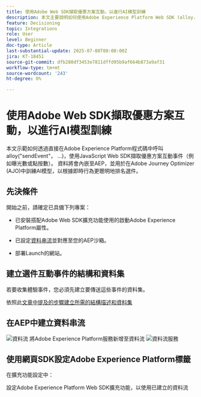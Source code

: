 ```yaml
---
title: 使用Adobe Web SDK擷取優惠方案互動，以進行AI模型訓練
description: 本文主要說明如何使用Adobe Experience Platform Web SDK (alloy.js)擷取使用者互動資料，例如選件曝光次數和點按次數。 此資料可當作在Adobe Journey Optimizer (AJO)中訓練AI模型的基礎，以便根據使用者行為和內容訊號來智慧地排名選件。
feature: Decisioning
topic: Integrations
role: User
level: Beginner
doc-type: Article
last-substantial-update: 2025-07-08T00:00:00Z
jira: KT-18451
source-git-commit: dfb280df3453e7811dffd95b9af664b873a9af31
workflow-type: tm+mt
source-wordcount: '243'
ht-degree: 0%

---
```



# 使用Adobe Web SDK擷取優惠方案互動，以進行AI模型訓練

本文示範如何透過直接在Adobe Experience Platform程式碼中呼叫alloy(&quot;sendEvent&quot;， ...)，使用JavaScript Web SDK擷取優惠方案互動事件（例如曝光數或點按數）。 資料將會內嵌至AEP，並用於在Adobe Journey Optimizer (AJO)中訓練AI模型，以根據即時行為更聰明地排名選件。

## 先決條件

開始之前，請確定已具備下列專案：

- 已安裝搭配Adobe Web SDK擴充功能使用的啟動Adobe Experience Platform屬性。

- 已設定[資料串流](https://experienceleague.adobe.com/zh-hant/docs/journey-optimizer/using/decisioning/experience-decisioning/collect-event-data/create-dataset)並對應至您的AEP沙箱。

- 部署Launch的網站。


## 建立選件互動事件的結構和資料集

若要收集體驗事件，您必須先建立要傳送這些事件的資料集。

依照此[文章中提及的步驟建立所需的結構描述和資料集](https://experienceleague.adobe.com/zh-hant/docs/journey-optimizer/using/decisioning/experience-decisioning/collect-event-data/create-dataset)

## 在AEP中建立資料串流

![資料流](assets/ai-model-data-stream.png)
將Adobe Experience Platform服務新增至資料流
![資料流服務](assets/data-stream-service.png)

## 使用網頁SDK設定Adobe Experience Platform標籤

在擴充功能設定中：

設定Adobe Experience Platform Web SDK擴充功能，以使用已建立的資料流
